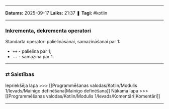 ___

**Datums:** 2025-09-17
**Laiks:** 21:37
❚ **Tagi:** #kotlin 

---
### Inkrementa, dekrementa operatori

Standarta operatori palielināsānai, samazināšanai par 1:

- `++` - palielina par 1;
- `--` - samazina par 1.

---
### ⇄ Saistības

Iepriekšēja lapa >>> [[Programmēšanas valodas/Kotlin/Modulis 1/Ievads/Mainīgo definēšana|Mainīgo definēšana]]
Nākama lapa >>> [[Programmēšanas valodas/Kotlin/Modulis 1/Ievads/Komentāri|Komentāri]]

---